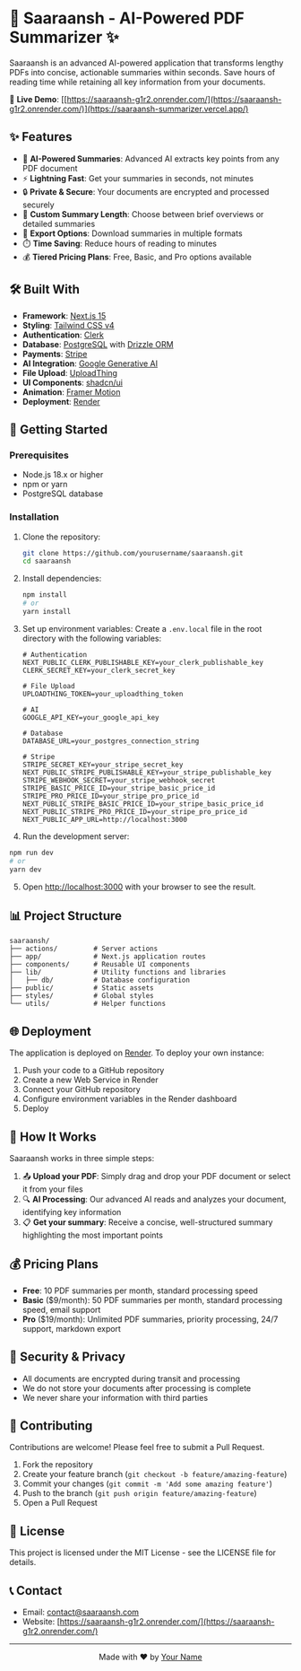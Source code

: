 # 📄 Saaraansh - AI-Powered PDF Summarizer ✨



Saaraansh is an advanced AI-powered application that transforms lengthy PDFs into concise, actionable summaries within seconds. Save hours of reading time while retaining all key information from your documents.

🚀 **Live Demo**: [[https://saaraansh-g1r2.onrender.com/](https://saaraansh-g1r2.onrender.com/)](https://saaraansh-summarizer.vercel.app/)

## ✨ Features

- 🤖 **AI-Powered Summaries**: Advanced AI extracts key points from any PDF document
- ⚡ **Lightning Fast**: Get your summaries in seconds, not minutes
- 🔒 **Private & Secure**: Your documents are encrypted and processed securely
- 📏 **Custom Summary Length**: Choose between brief overviews or detailed summaries
- 💾 **Export Options**: Download summaries in multiple formats
- ⏱️ **Time Saving**: Reduce hours of reading to minutes
- 💰 **Tiered Pricing Plans**: Free, Basic, and Pro options available

## 🛠️ Built With

- **Framework**: [Next.js 15](https://nextjs.org/)
- **Styling**: [Tailwind CSS v4](https://tailwindcss.com/)
- **Authentication**: [Clerk](https://clerk.dev/)
- **Database**: [PostgreSQL](https://www.postgresql.org/) with [Drizzle ORM](https://orm.drizzle.team/)
- **Payments**: [Stripe](https://stripe.com/)
- **AI Integration**: [Google Generative AI](https://cloud.google.com/generative-ai)
- **File Upload**: [UploadThing](https://uploadthing.com/)
- **UI Components**: [shadcn/ui](https://ui.shadcn.com/)
- **Animation**: [Framer Motion](https://www.framer.com/motion/)
- **Deployment**: [Render](https://render.com/)

## 🚀 Getting Started

### Prerequisites

- Node.js 18.x or higher
- npm or yarn
- PostgreSQL database

### Installation

1. Clone the repository:
   ```bash
   git clone https://github.com/yourusername/saaraansh.git
   cd saaraansh
   ```

2. Install dependencies:
   ```bash
   npm install
   # or
   yarn install
   ```

3. Set up environment variables:
   Create a `.env.local` file in the root directory with the following variables:
   ```
   # Authentication
   NEXT_PUBLIC_CLERK_PUBLISHABLE_KEY=your_clerk_publishable_key
   CLERK_SECRET_KEY=your_clerk_secret_key
   
   # File Upload
   UPLOADTHING_TOKEN=your_uploadthing_token
   
   # AI
   GOOGLE_API_KEY=your_google_api_key
   
   # Database
   DATABASE_URL=your_postgres_connection_string
   
   # Stripe
   STRIPE_SECRET_KEY=your_stripe_secret_key
   NEXT_PUBLIC_STRIPE_PUBLISHABLE_KEY=your_stripe_publishable_key
   STRIPE_WEBHOOK_SECRET=your_stripe_webhook_secret
   STRIPE_BASIC_PRICE_ID=your_stripe_basic_price_id
   STRIPE_PRO_PRICE_ID=your_stripe_pro_price_id
   NEXT_PUBLIC_STRIPE_BASIC_PRICE_ID=your_stripe_basic_price_id
   NEXT_PUBLIC_STRIPE_PRO_PRICE_ID=your_stripe_pro_price_id
   NEXT_PUBLIC_APP_URL=http://localhost:3000
   ```

4. Run the development server:
```bash
npm run dev
# or
yarn dev
   ```

5. Open [http://localhost:3000](http://localhost:3000) with your browser to see the result.

## 📊 Project Structure

```
saaraansh/
├── actions/         # Server actions
├── app/             # Next.js application routes
├── components/      # Reusable UI components
├── lib/             # Utility functions and libraries
│   ├── db/          # Database configuration
├── public/          # Static assets
├── styles/          # Global styles
└── utils/           # Helper functions
```

## 🌐 Deployment

The application is deployed on [Render](https://render.com/). To deploy your own instance:

1. Push your code to a GitHub repository
2. Create a new Web Service in Render
3. Connect your GitHub repository
4. Configure environment variables in the Render dashboard
5. Deploy

## 📝 How It Works

Saaraansh works in three simple steps:

1. 📤 **Upload your PDF**: Simply drag and drop your PDF document or select it from your files
2. 🔍 **AI Processing**: Our advanced AI reads and analyzes your document, identifying key information
3. 📋 **Get your summary**: Receive a concise, well-structured summary highlighting the most important points

## 💰 Pricing Plans

- **Free**: 10 PDF summaries per month, standard processing speed
- **Basic** ($9/month): 50 PDF summaries per month, standard processing speed, email support
- **Pro** ($19/month): Unlimited PDF summaries, priority processing, 24/7 support, markdown export

## 🔐 Security & Privacy

- All documents are encrypted during transit and processing
- We do not store your documents after processing is complete
- We never share your information with third parties

## 🤝 Contributing

Contributions are welcome! Please feel free to submit a Pull Request.

1. Fork the repository
2. Create your feature branch (`git checkout -b feature/amazing-feature`)
3. Commit your changes (`git commit -m 'Add some amazing feature'`)
4. Push to the branch (`git push origin feature/amazing-feature`)
5. Open a Pull Request

## 📜 License

This project is licensed under the MIT License - see the LICENSE file for details.

## 📞 Contact

- Email: contact@saaraansh.com
- Website: [https://saaraansh-g1r2.onrender.com/](https://saaraansh-g1r2.onrender.com/)

---

<p align="center">Made with ❤️ by <a href="https://github.com/yourusername">Your Name</a></p>
